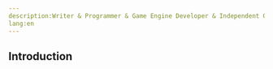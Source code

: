 ```yaml
---
description:Writer & Programmer & Game Engine Developer & Independent Game and App Producer
lang:en
---
```


## Introduction
